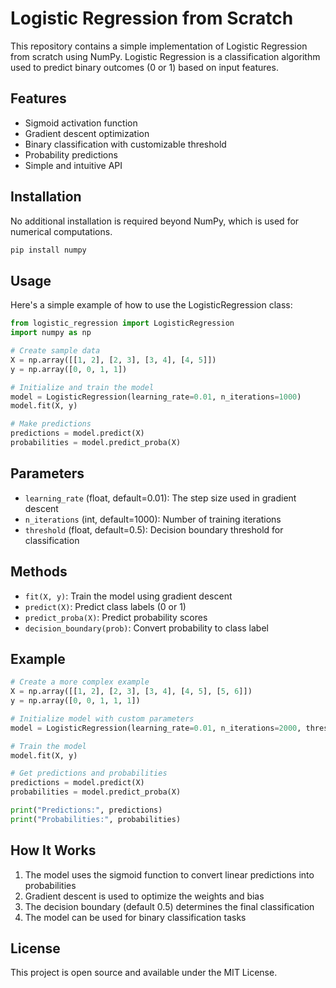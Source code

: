 # Logistic Regression from Scratch

This repository contains a simple implementation of Logistic Regression from scratch using NumPy. Logistic Regression is a classification algorithm used to predict binary outcomes (0 or 1) based on input features.

## Features

- Sigmoid activation function
- Gradient descent optimization
- Binary classification with customizable threshold
- Probability predictions
- Simple and intuitive API

## Installation

No additional installation is required beyond NumPy, which is used for numerical computations.

```bash
pip install numpy
```

## Usage

Here's a simple example of how to use the LogisticRegression class:

```python
from logistic_regression import LogisticRegression
import numpy as np

# Create sample data
X = np.array([[1, 2], [2, 3], [3, 4], [4, 5]])
y = np.array([0, 0, 1, 1])

# Initialize and train the model
model = LogisticRegression(learning_rate=0.01, n_iterations=1000)
model.fit(X, y)

# Make predictions
predictions = model.predict(X)
probabilities = model.predict_proba(X)
```

## Parameters

- `learning_rate` (float, default=0.01): The step size used in gradient descent
- `n_iterations` (int, default=1000): Number of training iterations
- `threshold` (float, default=0.5): Decision boundary threshold for classification

## Methods

- `fit(X, y)`: Train the model using gradient descent
- `predict(X)`: Predict class labels (0 or 1)
- `predict_proba(X)`: Predict probability scores
- `decision_boundary(prob)`: Convert probability to class label

## Example

```python
# Create a more complex example
X = np.array([[1, 2], [2, 3], [3, 4], [4, 5], [5, 6]])
y = np.array([0, 0, 1, 1, 1])

# Initialize model with custom parameters
model = LogisticRegression(learning_rate=0.01, n_iterations=2000, threshold=0.5)

# Train the model
model.fit(X, y)

# Get predictions and probabilities
predictions = model.predict(X)
probabilities = model.predict_proba(X)

print("Predictions:", predictions)
print("Probabilities:", probabilities)
```

## How It Works

1. The model uses the sigmoid function to convert linear predictions into probabilities
2. Gradient descent is used to optimize the weights and bias
3. The decision boundary (default 0.5) determines the final classification
4. The model can be used for binary classification tasks

## License

This project is open source and available under the MIT License.
